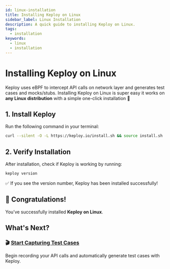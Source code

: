 ```yaml
---
id: linux-installation
title: Installing Keploy on Linux
sidebar_label: Linux Installation
description: A quick guide to installing Keploy on Linux.
tags:
  - installation
keywords:
  - linux
  - installation
---
```


# Installing Keploy on Linux

Keploy uses eBPF to intercept API calls on network layer and generates test cases and mocks/stubs. Installing Keploy on Linux is super easy it works on **any Linux distribution** with a simple one-click installation 🚀  

## 1. Install Keploy

Run the following command in your terminal:

```bash
curl --silent -O -L https://keploy.io/install.sh && source install.sh
````

## 2. Verify Installation

After installation, check if Keploy is working by running:

```bash
keploy version
```

✅ If you see the version number, Keploy has been installed successfully!

## 🎉 Congratulations!

You’ve successfully installed **Keploy on Linux**.

## What's Next?

### 🎬 [Start Capturing Test Cases](/docs/server/installation/#-capturing-testcases)

Begin recording your API calls and automatically generate test cases with Keploy.
